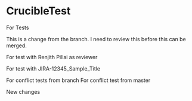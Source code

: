 # CrucibleTest
For Tests

This is a change from the branch. I need to review this before this can be merged.

For test with Renjith Pillai as reviewer

For test with JIRA-12345_Sample_Title

For conflict tests from branch
For conflict test from master


New changes
